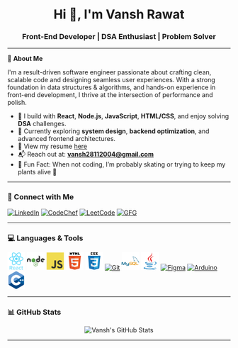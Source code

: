 <h1 align="center">Hi 👋, I'm Vansh Rawat</h1>
<h3 align="center">Front-End Developer | DSA Enthusiast | Problem Solver</h3>

---

🎯 **About Me**

I'm a result-driven software engineer passionate about crafting clean, scalable code and designing seamless user experiences. With a strong foundation in data structures & algorithms, and hands-on experience in front-end development, I thrive at the intersection of performance and polish.

- 🔧 I build with **React**, **Node.js**, **JavaScript**, **HTML/CSS**, and enjoy solving **DSA** challenges.
- 🌱 Currently exploring **system design**, **backend optimization**, and advanced frontend architectures.
- 📄 View my resume [here](https://drive.google.com/file/d/1tJLQeAgBDVrpjKfONW0-B92RSCUgUHz2/view?usp=sharing)
- 📬 Reach out at: **vansh28112004@gmail.com**
- 🧠 Fun Fact: When not coding, I’m probably skating or trying to keep my plants alive 🌿

---

### 🔗 Connect with Me
<p align="left">
  <a href="https://linkedin.com/in/vansh-rawat" target="_blank"><img src="https://raw.githubusercontent.com/rahuldkjain/github-profile-readme-generator/master/src/images/icons/Social/linked-in-alt.svg" alt="LinkedIn" width="40" height="40"/></a>
  <a href="https://www.codechef.com/users/vansh_rawat28" target="_blank"><img src="https://cdn.jsdelivr.net/npm/simple-icons@3.1.0/icons/codechef.svg" alt="CodeChef" width="40" height="40"/></a>
  <a href="https://leetcode.com/u/Vansh_Raw-2804/" target="_blank"><img src="https://raw.githubusercontent.com/rahuldkjain/github-profile-readme-generator/master/src/images/icons/Social/leet-code.svg" alt="LeetCode" width="40" height="40"/></a>
  <a href="https://auth.geeksforgeeks.org/user/vansh28sszj" target="_blank"><img src="https://raw.githubusercontent.com/rahuldkjain/github-profile-readme-generator/master/src/images/icons/Social/geeks-for-geeks.svg" alt="GFG" width="40" height="40"/></a>
</p>

---

### 💻 Languages & Tools
<p align="left">
  <a href="https://reactjs.org/" target="_blank"><img src="https://raw.githubusercontent.com/devicons/devicon/master/icons/react/react-original-wordmark.svg" alt="React" width="40" height="40"/></a>
  <a href="https://nodejs.org/" target="_blank"><img src="https://raw.githubusercontent.com/devicons/devicon/master/icons/nodejs/nodejs-original-wordmark.svg" alt="Node.js" width="40" height="40"/></a>
  <a href="https://developer.mozilla.org/en-US/docs/Web/JavaScript" target="_blank"><img src="https://raw.githubusercontent.com/devicons/devicon/master/icons/javascript/javascript-original.svg" alt="JavaScript" width="40" height="40"/></a>
  <a href="https://www.w3.org/html/" target="_blank"><img src="https://raw.githubusercontent.com/devicons/devicon/master/icons/html5/html5-original-wordmark.svg" alt="HTML5" width="40" height="40"/></a>
  <a href="https://www.w3schools.com/css/" target="_blank"><img src="https://raw.githubusercontent.com/devicons/devicon/master/icons/css3/css3-original-wordmark.svg" alt="CSS3" width="40" height="40"/></a>
  <a href="https://git-scm.com/" target="_blank"><img src="https://www.vectorlogo.zone/logos/git-scm/git-scm-icon.svg" alt="Git" width="40" height="40"/></a>
  <a href="https://www.mysql.com/" target="_blank"><img src="https://raw.githubusercontent.com/devicons/devicon/master/icons/mysql/mysql-original-wordmark.svg" alt="MySQL" width="40" height="40"/></a>
  <a href="https://www.java.com" target="_blank"><img src="https://raw.githubusercontent.com/devicons/devicon/master/icons/java/java-original.svg" alt="Java" width="40" height="40"/></a>
  <a href="https://www.figma.com/" target="_blank"><img src="https://www.vectorlogo.zone/logos/figma/figma-icon.svg" alt="Figma" width="40" height="40"/></a>
  <a href="https://www.arduino.cc/" target="_blank"><img src="https://cdn.worldvectorlogo.com/logos/arduino-1.svg" alt="Arduino" width="40" height="40"/></a>
  <a href="https://www.w3schools.com/cpp/" target="_blank"><img src="https://raw.githubusercontent.com/devicons/devicon/master/icons/cplusplus/cplusplus-original.svg" alt="C++" width="40" height="40"/></a>
</p>

---

<!-- Optional: Add a GitHub stats section -->

### 📊 GitHub Stats
<p align="center">
  <img src="https://github-readme-stats.vercel.app/api?username=Vansh-Raw&show_icons=true&theme=tokyonight" alt="Vansh's GitHub Stats" />
</p>

---
